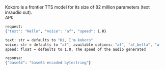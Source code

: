 Kokoro is a frontier TTS model for its size of 82 million parameters (text in/audio out).    
API:    
```bash
request:     
{"text": "Hello", "voice": "af", "speed": 1.0}    

text: str = defaults to "Hi, I'm kokoro"
voice: str = defaults to "af", available options: "af", "af_bella", "af_sarah", "am_adam", "am_michael", "bf_emma", "bf_isabella", "bm_george", "bm_lewis", "af_nicole", "af_sky"    
speed: float = defaults to 1.0. The speed of the audio generated    

reponse:   
{"base64": "base64 encoded bytestring"}
```